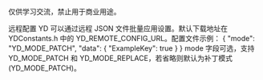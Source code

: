 仅供学习交流，禁止用于商业用途。

远程配置
YD 可以通过远程 JSON 文件批量应用设置。默认下载地址在 YDConstants.h 中的 YD_REMOTE_CONFIG_URL。配置文件示例：
{
    "mode": "YD_MODE_PATCH",
    "data": {
        "ExampleKey": true
    }
}
mode 字段可选，支持 YD_MODE_PATCH 和 YD_MODE_REPLACE，若省略则默认为补丁模式 (YD_MODE_PATCH)。
